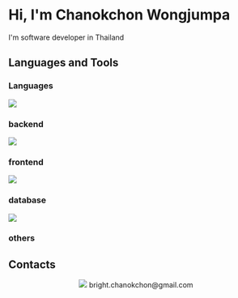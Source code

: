 # Hi, I'm Chanokchon Wongjumpa
I'm software developer in Thailand

## Languages and Tools
### Languages
<img src="https://skillicons.dev/icons?i=java,cs,js,ts&theme=light"/>

### backend
<img src="https://skillicons.dev/icons?i=dotnet,express,spring&theme=light"/>

### frontend
<img src="https://skillicons.dev/icons?i=react,redux,tailwind&theme=light"/>

### database
<img src="https://skillicons.dev/icons?i=mysql,postgres&theme=light"/>

### others


## Contacts
<div align="center">
  <img src="https://skillicons.dev/icons?i=gmail&theme=light"/>
  <span>bright.chanokchon@gmail.com</span>
</div>
